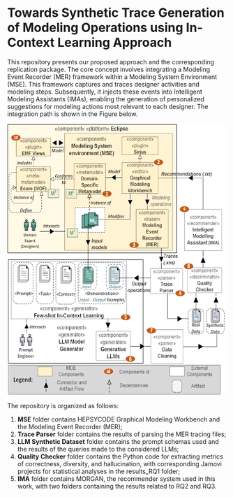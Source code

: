 # Towards Synthetic Trace Generation of Modeling Operations using In-Context Learning Approach

This repository presents our proposed approach and the corresponding replication package. The core concept involves integrating a Modeling Event Recorder (MER) framework within a Modeling System Environment (MSE). This framework captures and traces designer activities and modeling steps. Subsequently, it injects these events into Intelligent Modeling Assistants (IMAs), enabling the generation of personalized suggestions for modeling actions most relevant to each designer. The integration path is shown in the Figure below.

<p align="center">
<img src="img/MER-MORGAN_approach_scaled.png" width="600" height="620">
</p>

The repository is organized as follows:

1. **MSE** folder contains HEPSYCODE Graphical Modeling Workbench and the Modeling Event Recorder (MER);
2. **Trace Parser** folder contains the results of parsing the MER tracing files;
3. **LLM Synthetic Dataset** folder contains the prompt schemas used and the results of the queries made to the considered LLMs;
4. **Quality Checker** folder contains the Python code for extracting metrics of correctness, diversity, and hallucination, with corresponding Jamovi projects for statistical analyses in the results_RQ1 folder;
5. **IMA** folder contains MORGAN, the recommender system used in this work, with two folders containing the results related to RQ2 and RQ3.
